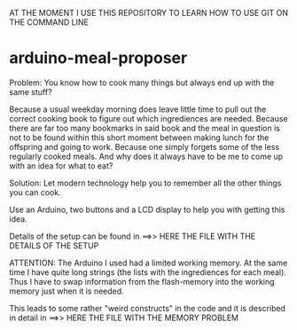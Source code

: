 AT THE MOMENT I USE THIS REPOSITORY TO LEARN HOW TO USE GIT ON THE COMMAND LINE

# arduino-meal-proposer
Problem: 
You know how to cook many things but always end up with the same stuff?

Because a usual weekday morning does leave little time to pull out the correct cooking book to figure out which ingrediences are needed. 
Because there are far too many bookmarks in said book and the meal in question is not to be found within this short moment between making lunch for the offspring and going to work.
Because one simply forgets some of the less regularly cooked meals.
And why does it always have to be me to come up with an idea for what to eat?

Solution: 
Let modern technology help you to remember all the other things you can cook.

Use an Arduino, two buttons and a LCD display to help you with getting this idea.

Details of the setup can be found in 
==>> HERE THE FILE WITH THE DETAILS OF THE SETUP

ATTENTION:
The Arduino I used had a limited working memory. At the same time I have quite long strings (the lists with the ingrediences for each meal). 
Thus I have to swap information from the flash-memory into the working memory just when it is needed.

This leads to some rather "weird constructs" in the code and it is described in detail in
==>> HERE THE FILE WITH THE MEMORY PROBLEM

